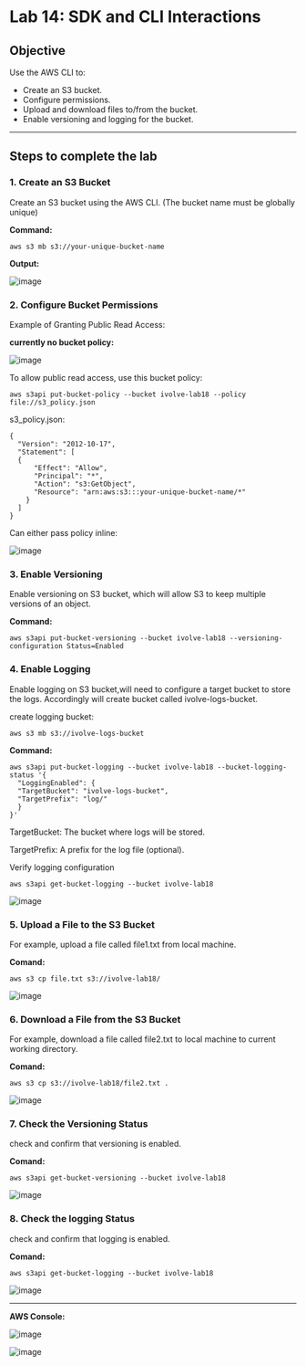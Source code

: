 # Lab 14: SDK and CLI Interactions

## Objective
Use the AWS CLI to:
- Create an S3 bucket.
- Configure permissions.
- Upload and download files to/from the bucket.
- Enable versioning and logging for the bucket.

---

## Steps to complete the lab

### 1. Create an S3 Bucket
Create an S3 bucket using the AWS CLI. (The bucket name must be globally unique)

**Command:**
```
aws s3 mb s3://your-unique-bucket-name
```

**Output:**

![image](https://github.com/user-attachments/assets/20fbb0dd-7a07-4aa7-8877-6e4e81e4759c)

### 2. Configure Bucket Permissions
Example of Granting Public Read Access:

**currently no bucket policy:**

![image](https://github.com/user-attachments/assets/5fdbb168-d31b-496f-a66e-22e50ea6af3d)

To allow public read access, use this bucket policy:

```
aws s3api put-bucket-policy --bucket ivolve-lab18 --policy file://s3_policy.json
```

s3_policy.json:
```
{
  "Version": "2012-10-17",
  "Statement": [
  {
      "Effect": "Allow",
      "Principal": "*",
      "Action": "s3:GetObject",
      "Resource": "arn:aws:s3:::your-unique-bucket-name/*"
    }
  ]
}

```
Can either pass policy  inline:

![image](https://github.com/user-attachments/assets/e9bc7f07-1075-49dc-b16d-5ee88dc4a251)

### 3. Enable Versioning
Enable versioning on S3 bucket, which will allow S3 to keep multiple versions of an object.

**Command:**
```
aws s3api put-bucket-versioning --bucket ivolve-lab18 --versioning-configuration Status=Enabled 
```

### 4. Enable Logging
Enable logging on S3 bucket,will need to configure a target bucket to store the logs.
Accordingly will create bucket called ivolve-logs-bucket.

create logging bucket:
```
aws s3 mb s3://ivolve-logs-bucket 
```
**Command:**
```
aws s3api put-bucket-logging --bucket ivolve-lab18 --bucket-logging-status '{
  "LoggingEnabled": {
  "TargetBucket": "ivolve-logs-bucket",
  "TargetPrefix": "log/"
  }
}'
```
TargetBucket: The bucket where logs will be stored.

TargetPrefix: A prefix for the log file (optional).

Verify logging configuration
```
aws s3api get-bucket-logging --bucket ivolve-lab18
```

![image](https://github.com/user-attachments/assets/7912dd05-99a1-463e-aa6a-a165b023c6a6)

### 5. Upload a File to the S3 Bucket
For example, upload a file called file1.txt from local machine.

**Comand:**
```
aws s3 cp file.txt s3://ivolve-lab18/
```
![image](https://github.com/user-attachments/assets/3285a0e8-f632-4543-8dba-51bb163ed859)

### 6. Download a File from the S3 Bucket
For example, download a file called file2.txt to local machine to current working directory.

**Comand:**
```
aws s3 cp s3://ivolve-lab18/file2.txt . 
```

![image](https://github.com/user-attachments/assets/68ec99e2-8df7-45fe-b78e-4390a0b33751)

### 7. Check the Versioning Status
check and confirm that versioning is enabled.

**Comand:**
```
aws s3api get-bucket-versioning --bucket ivolve-lab18
```

![image](https://github.com/user-attachments/assets/ba657ee9-5418-4fa1-9b15-d05ac0ffd0c7)

### 8. Check the logging Status
check and confirm that logging is enabled.

**Comand:**
```
aws s3api get-bucket-logging --bucket ivolve-lab18
```

![image](https://github.com/user-attachments/assets/90ed50d1-271a-4c11-8636-cb2e6fbd8a05)

---

**AWS Console:**

![image](https://github.com/user-attachments/assets/77304cf0-a7cb-4c5b-a98e-a8e4dc3ddca8)


![image](https://github.com/user-attachments/assets/af88e612-97a8-4aa6-bef4-cf1473f336f1)


